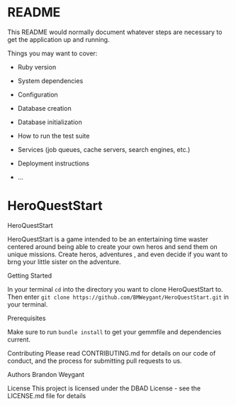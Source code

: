 # README

This README would normally document whatever steps are necessary to get the
application up and running.

Things you may want to cover:

* Ruby version

* System dependencies

* Configuration

* Database creation

* Database initialization

* How to run the test suite

* Services (job queues, cache servers, search engines, etc.)

* Deployment instructions

* ...
# HeroQuestStart

HeroQuestStart

HeroQuestStart is a game intended to be an entertaining time waster centered around being able to create your own heros and send them on unique missions. Create heros, adventures , and even decide if you want to brng your little sister on the adventure.

Getting Started

In your terminal `cd` into the directory you want to clone HeroQuestStart to. Then enter `git clone https://github.com/BMWeygant/HeroQuestStart.git` in your terminal.

Prerequisites

Make sure to run `bundle install` to get your gemmfile and dependencies current.

Contributing
Please read CONTRIBUTING.md for details on our code of conduct, and the process for submitting pull requests to us.

Authors
Brandon Weygant

License
This project is licensed under the DBAD License - see the LICENSE.md file for details
